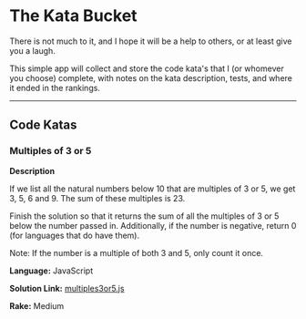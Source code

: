 # The Kata Bucket

There is not much to it, and I hope it will be a help to others, or at least give you a laugh.  

This simple app will collect and store the code kata's that I (or whomever you choose) complete, with notes on the kata description, tests, and where it ended in the rankings. 

---
## Code Katas
### Multiples of 3 or 5
**Description**

If we list all the natural numbers below 10 that are multiples of 3 or 5, we get 3, 5, 6 and 9. The sum of these multiples is 23.

Finish the solution so that it returns the sum of all the multiples of 3 or 5 below the number passed in. Additionally, if the number is negative, return 0 (for languages that do have them).

Note: If the number is a multiple of both 3 and 5, only count it once.

**Language:** JavaScript

**Solution Link:** [multiples3or5.js](http://)

**Rake:** Medium 
